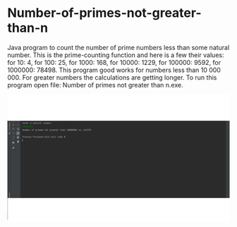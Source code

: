 # Number-of-primes-not-greater-than-n
Java program to count the number of prime numbers less than some natural number.
This is the prime-counting function and here is a few their values:
for 10: 4,
for 100: 25,
for 1000: 168,
for 10000: 1229,
for 100000: 9592,
for 1000000: 78498.
This program good works for numbers less than  10 000 000. For greater numbers the calculations are getting longer.
To run this program open file: Number of primes not greater than n.exe.

 

![result](./images/screen1.png)


